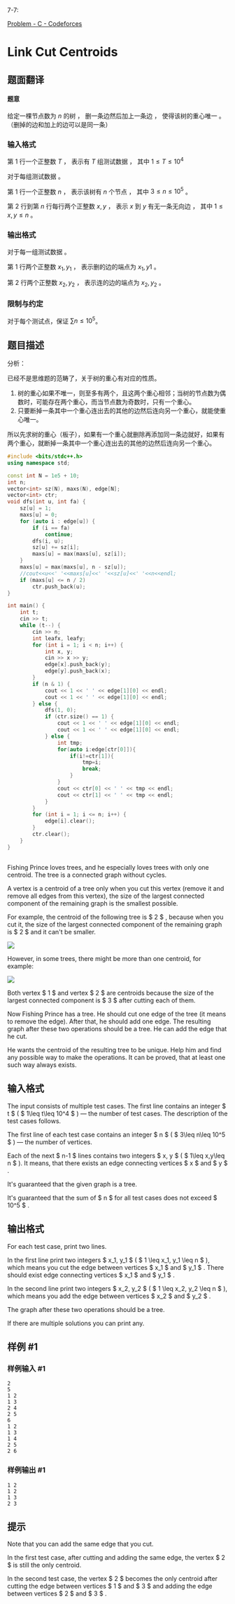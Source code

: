 7-7:

[Problem - C - Codeforces](https://codeforces.com/contest/1406/problem/C) 

# Link Cut Centroids

## 题面翻译

#### 题意

给定一棵节点数为 $n$ 的树 ， 删一条边然后加上一条边 ， 使得该树的重心唯一 。（删掉的边和加上的边可以是同一条）

### 输入格式

第 $1$ 行一个正整数 $T$ ， 表示有 $T$ 组测试数据 ， 其中 $1\le T\le10^4$

对于每组测试数据  。

第 $1$ 行一个正整数 $n$ ， 表示该树有 $n$ 个节点 ， 其中 $3\le n\le 10^5$ 。

第 $2$ 行到第 $n$ 行每行两个正整数 $x,y$ ， 表示 $x$ 到 $y$ 有无一条无向边 ， 其中 $1\le x,y\le n$ 。

### 输出格式

对于每一组测试数据 。

第 $1$ 行两个正整数 $x_1,y_1$ ， 表示删的边的端点为 $x_1,y1$ 。

第 $2$ 行两个正整数 $x_2,y_2$ ， 表示连的边的端点为 $x_2,y_2$ 。

### 限制与约定

对于每个测试点，保证 $\sum{n}\le10^5$。

## 题目描述

分析：

已经不是思维题的范畴了，关于树的重心有对应的性质。

1. 树的重心如果不唯一，则至多有两个，且这两个重心相邻；当树的节点数为偶数时，可能存在两个重心，而当节点数为奇数时，只有一个重心。
2. 只要断掉一条其中一个重心连出去的其他的边然后连向另一个重心，就能使重心唯一。

所以先求树的重心（板子），如果有一个重心就删除再添加同一条边就好，如果有两个重心，就断掉一条其中一个重心连出去的其他的边然后连向另一个重心。



```cpp
#include <bits/stdc++.h>
using namespace std;

const int N = 1e5 + 10;
int n;
vector<int> sz(N), maxs(N), edge[N];
vector<int> ctr;
void dfs(int u, int fa) {
    sz[u] = 1;
    maxs[u] = 0;
    for (auto i : edge[u]) {
        if (i == fa)
            continue;
        dfs(i, u);
        sz[u] += sz[i];
        maxs[u] = max(maxs[u], sz[i]);
    }
    maxs[u] = max(maxs[u], n - sz[u]);
    //cout<<u<<' '<<maxs[u]<<' '<<sz[u]<<' '<<n<<endl;
    if (maxs[u] <= n / 2)
        ctr.push_back(u);
}

int main() {
    int t;
    cin >> t;
    while (t--) {
        cin >> n;
        int leafx, leafy;
        for (int i = 1; i < n; i++) {
            int x, y;
            cin >> x >> y;
            edge[x].push_back(y);
            edge[y].push_back(x);
        }
        if (n & 1) {
            cout << 1 << ' ' << edge[1][0] << endl;
            cout << 1 << ' ' << edge[1][0] << endl;
        } else {
            dfs(1, 0);
            if (ctr.size() == 1) {
                cout << 1 << ' ' << edge[1][0] << endl;
                cout << 1 << ' ' << edge[1][0] << endl;
            } else {
                int tmp;
                for(auto i:edge[ctr[0]]){
                    if(i!=ctr[1]){
                        tmp=i;
                        break;
                    }
                }
                cout << ctr[0] << ' ' << tmp << endl;
                cout << ctr[1] << ' ' << tmp << endl;
            }
        }
        for (int i = 1; i <= n; i++) {
            edge[i].clear();
        }
        ctr.clear();
    }
}
```

## 

Fishing Prince loves trees, and he especially loves trees with only one centroid. The tree is a connected graph without cycles.

A vertex is a centroid of a tree only when you cut this vertex (remove it and remove all edges from this vertex), the size of the largest connected component of the remaining graph is the smallest possible.

For example, the centroid of the following tree is $ 2 $ , because when you cut it, the size of the largest connected component of the remaining graph is $ 2 $ and it can't be smaller.

 ![](https://image-host-lzq.oss-cn-guangzhou.aliyuncs.com/9a64e191e7d5e53307a96e2436ecb584246a151e.png)

However, in some trees, there might be more than one centroid, for example:

 ![](https://image-host-lzq.oss-cn-guangzhou.aliyuncs.com/c4ed03cd30d398d003584be1653b746383e227d0.png)

Both vertex $ 1 $ and vertex $ 2 $ are centroids because the size of the largest connected component is $ 3 $ after cutting each of them.

Now Fishing Prince has a tree. He should cut one edge of the tree (it means to remove the edge). After that, he should add one edge. The resulting graph after these two operations should be a tree. He can add the edge that he cut.

He wants the centroid of the resulting tree to be unique. Help him and find any possible way to make the operations. It can be proved, that at least one such way always exists.

## 输入格式

The input consists of multiple test cases. The first line contains an integer $ t $ ( $ 1\leq t\leq 10^4 $ ) — the number of test cases. The description of the test cases follows.

The first line of each test case contains an integer $ n $ ( $ 3\leq n\leq 10^5 $ ) — the number of vertices.

Each of the next $ n-1 $ lines contains two integers $ x, y $ ( $ 1\leq x,y\leq n $ ). It means, that there exists an edge connecting vertices $ x $ and $ y $ .

It's guaranteed that the given graph is a tree.

It's guaranteed that the sum of $ n $ for all test cases does not exceed $ 10^5 $ .

## 输出格式

For each test case, print two lines.

In the first line print two integers $ x_1, y_1 $ ( $ 1 \leq x_1, y_1 \leq n $ ), which means you cut the edge between vertices $ x_1 $ and $ y_1 $ . There should exist edge connecting vertices $ x_1 $ and $ y_1 $ .

In the second line print two integers $ x_2, y_2 $ ( $ 1 \leq x_2, y_2 \leq n $ ), which means you add the edge between vertices $ x_2 $ and $ y_2 $ .

The graph after these two operations should be a tree.

If there are multiple solutions you can print any.

## 样例 #1

### 样例输入 #1

```
2
5
1 2
1 3
2 4
2 5
6
1 2
1 3
1 4
2 5
2 6
```

### 样例输出 #1

```
1 2
1 2
1 3
2 3
```

## 提示

Note that you can add the same edge that you cut.

In the first test case, after cutting and adding the same edge, the vertex $ 2 $ is still the only centroid.

In the second test case, the vertex $ 2 $ becomes the only centroid after cutting the edge between vertices $ 1 $ and $ 3 $ and adding the edge between vertices $ 2 $ and $ 3 $ .